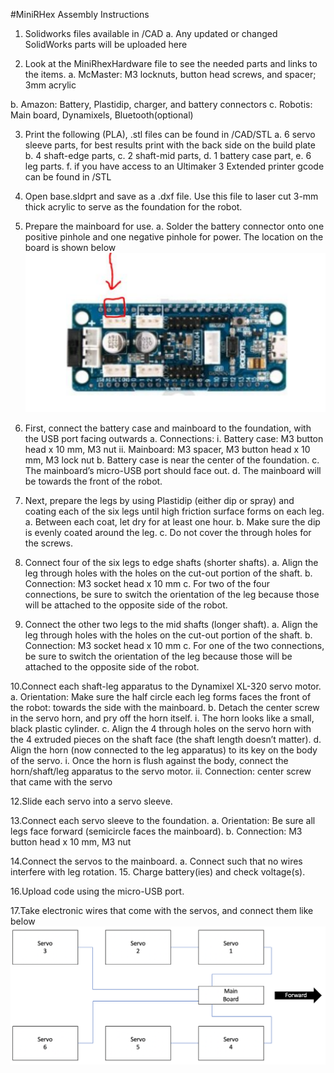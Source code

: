 #MiniRHex Assembly Instructions

1. Solidworks files available in /CAD
  a. Any updated or changed SolidWorks parts will be uploaded here
  
2. Look at the MiniRhexHardware file to see the needed parts and links to the items.
  a. McMaster: M3 locknuts, button head screws, and spacer; 3mm acrylic
  
b. Amazon: Battery, Plastidip, charger, and battery connectors
  c. Robotis: Main board, Dynamixels, Bluetooth(optional)
  
3. Print the following (PLA), .stl files can be found in /CAD/STL
  a. 6 servo sleeve parts, for best results print with the back side on the build plate
  b. 4 shaft-edge parts,
  c. 2 shaft-mid parts,
  d. 1 battery case part,
  e. 6 leg parts.
  f. if you have access to an Ultimaker 3 Extended printer gcode can be found in /STL
  
4. Open base.sldprt and save as a .dxf file. Use this file to laser cut 3-mm thick acrylic to
serve as the foundation for the robot.

5. Prepare the mainboard for use.
  a. Solder the battery connector onto one positive pinhole and one negative pinhole
  for power. The location on the board is shown below
  ![Power pin location](Images/MiniRhex_power_pins.png)
  
6. First, connect the battery case and mainboard to the foundation, with the USB port facing outwards
  a. Connections:
    i. Battery case: M3 button head x 10 mm, M3 nut
    ii. Mainboard: M3 spacer, M3 button head x 10 mm, M3 lock nut
  b. Battery case is near the center of the foundation.
  c. The mainboard’s micro-USB port should face out.
  d. The mainboard will be towards the front of the robot.
  
7. Next, prepare the legs by using Plastidip (either dip or spray) and coating each of the six
legs until high friction surface forms on each leg.
  a. Between each coat, let dry for at least one hour.
  b. Make sure the dip is evenly coated around the leg.
  c. Do not cover the through holes for the screws.
  
8. Connect four of the six legs to edge shafts (shorter shafts).
  a. Align the leg through holes with the holes on the cut-out portion of the shaft.
  b. Connection: M3 socket head x 10 mm
  c. For two of the four connections, be sure to switch the orientation of the leg
  because those will be attached to the opposite side of the robot.
  
9. Connect the other two legs to the mid shafts (longer shaft).
  a. Align the leg through holes with the holes on the cut-out portion of the shaft.
  b. Connection: M3 socket head x 10 mm
  c. For one of the two connections, be sure to switch the orientation of the leg
  because those will be attached to the opposite side of the robot.
  
10.Connect each shaft-leg apparatus to the Dynamixel XL-320 servo motor.
  a. Orientation: Make sure the half circle each leg forms faces the front of the robot:
  towards the side with the mainboard.
  b. Detach the center screw in the servo horn, and pry off the horn itself.
    i. The horn looks like a small, black plastic cylinder.
  c. Align the 4 through holes on the servo horn with the 4 extruded pieces on the shaft
  face (the shaft length doesn’t matter).
  d. Align the horn (now connected to the leg apparatus) to its key on the body of the servo.
    i. Once the horn is flush against the body, connect the horn/shaft/leg apparatus
    to the servo motor.
    ii. Connection: center screw that came with the servo

12.Slide each servo into a servo sleeve.

13.Connect each servo sleeve to the foundation.
  a. Orientation: Be sure all legs face forward (semicircle faces the mainboard).
  b. Connection: M3 button head x 10 mm, M3 nut
  
14.Connect the servos to the mainboard.
  a. Connect such that no wires interfere with leg rotation.
15. Charge battery(ies) and check voltage(s).

16.Upload code using the micro-USB port.

17.Take electronic wires that come with the servos, and connect them like below
![wiring diagram](Images/MiniRhex_wiring_diagram.png)


